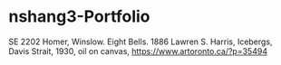 # nshang3-Portfolio
SE 2202
Homer, Winslow. Eight Bells. 1886
Lawren S. Harris, Icebergs, Davis Strait, 1930, oil on canvas, https://www.artoronto.ca/?p=35494
